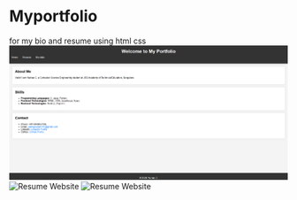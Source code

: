 # Myportfolio
for my bio and resume using html css
<img src="https://github.com/Yashas-C/Myportfolio/blob/main/resume_website.png" alt="Resume Website">
<img src="[https://github.com/Yashas-C/Myportfolio/blob/main/resume_website.png](https://github.com/Yashas-C/Myportfolio/blob/main/myresume.png)" alt="Resume Website">
<img src="[https://github.com/Yashas-C/Myportfolio/blob/main/resume_website.png](https://github.com/Yashas-C/Myportfolio/blob/main/bio_website.png)" alt="Resume Website">

